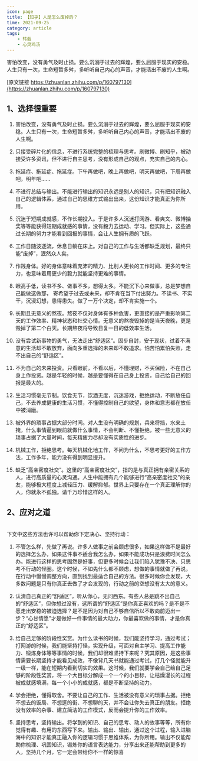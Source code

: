 ```yaml
---
icon: page
title: 【知乎】人是怎么废掉的？
time: 2021-09-25
category: article
tags:
    - 转载
    - 心灵鸡汤
---
```


害怕改变，没有勇气及时止损。要么沉溺于过去的辉煌，要么屈服于现实的安稳。人生只有一次，生命短暂多舛，多听听自己内心的声音，才能活出不废的人生啊。

[原文链接 https://zhuanlan.zhihu.com/p/160797130](https://zhuanlan.zhihu.com/p/160797130)

<!--more-->


## 1、选择很重要


1. 害怕改变，没有勇气及时止损。要么沉溺于过去的辉煌，要么屈服于现实的安稳。人生只有一次，生命短暂多舛，多听听自己内心的声音，才能活出不废的人生啊。



2. 只接受碎片化的信息，不进行系统完整的梳理与思考。刷微博、刷知乎，被动接受许多资讯，但不进行自主思考，没有形成自己的观点，充实自己的内心。



3. 拖延症、拖延症、拖延症。下午再做吧，晚上再做吧，明天再做吧，下周再做吧，明年吧……



4. 不进行总结与输出。不能进行输出的知识永远是别人的知识，只有把知识融入自己的逻辑体系，通过自己的思维方式输出出来，这份知识才能真正为你所用。



5. 沉迷于短期成就感，不作长期投入。于是许多人沉迷打网游、看爽文、微博抽奖等等能获得短期成就感的事情，没有毅力去运动、学习。但实际上，这些通过长期的努力才能看到回报的事情，会让人生拥有质的飞跃。



6. 工作日随波逐流，休息日躺在床上。对自己的工作与生活都缺乏规划，最终只能“废掉”，泯然众人矣。



7. 作践身体。好的身体意味着充沛的精力、比别人更长的工作时间、更多的专注力，也意味着用更少的毅力就能坚持更难的事情。



8. 眼高手低，读书不多、做事不多，想得太多。不能沉下心来做事，总是梦想自己能做这做那， 寄希望于过去或未来，却不肯在当下付出努力。不读书、不实干，沉浸幻想，患得患失。做了一万个决定，却不肯实施一个。



9. 长期且无意义的熬夜。熬夜不仅对身体有多种危害，更直接的是严重影响第二天的工作效率、精神状态和社交心情。无意义的熬夜毁掉的是当天夜晚，更是毁掉了第二个白天。长期熬夜将导致日复一日的低效率生活。



10. 没有尝试新事物的勇气，无法走出“舒适区”。固步自封，安于现状，过着不满意的生活却不敢放弃，面向多重选择的未来却不敢追求。怕苦怕累怕失败，走不出自己的“舒适区”。



11. 不为自己的未来投资。只看眼前，不看以后，不懂理财，不买保险，不在自己身上作投资。越是年轻的时候，越是要懂得在自己身上投资，自己给自己的回报是最大的。



12. 生活习惯毫无节制。饮食无节，饮酒无度，沉迷游戏，拒绝运动，不断放任自己，不去养成健康的生活习惯，不懂得控制自己的欲望，身体和意志都在放任中被消磨。



13. 被外界的琐事占据大部分时间。对人生没有明确的规划，兵来将挡，水来土掩，什么事情逼到眼前就做什么事情，不会判断、不懂拒绝，被一些无意义的琐事占据了大量时间，每天精疲力尽却没有实质性的进步。



14. 机械工作，拒绝思考。每天机械化地工作，不问为什么，不思考更好的工作方法，工作多年，能力没有得到明显提升。



15. 缺乏“高亲密度社交”。这里的“高亲密度社交”，指的是与真正拥有亲密关系的人，进行高质量的心灵沟通。人生中能拥有几个能够进行“高亲密度社交”的亲友，能够极大程度上减轻压力、缓解抑郁。世界上只要存在一个真正理解你的人，你就永不孤独。请千万珍惜这样的人。



<a name="Dsoz3"></a>
## 2、应对之道

<br />下文中这些方法也许可以帮助你下定决心、坚持行动：<br />

1. 不管怎么样，先做了再说。许多人做事之前会顾虑很多，如果这样做不是最好的选择怎么办，如果这件事不适合我怎么办，如果不能成功只是浪费时间怎么办。能进行这样的思考固然是好事，但更多时候会让我们陷入犹豫不决、只思考不行动的怪圈。这个时候，不如先什么都不顾虑，想做的事情就做了再说，在行动中慢慢调整方向，直到找到最适合自己的方法。很多时候你会发现，大多数问题是只有你真正去做了才会发现的，行动之前的空想没有太大的意义。



2. 认清自己真正的“舒适区”，听从你心，无问西东。有些人总是跳不出自己的“舒适区”，但你想过没有，这所谓的“舒适区”是你真正喜欢的吗？是不是不愿走出安稳的被迫选择？是不是因为对自己不够自信所以不敢向前迈出一步？“心甘情愿”才是做好一件事情的最大动力，你最喜欢做的事情，才是你真正的“舒适区”。



3. 给自己足够的阶段性奖赏。为什么读书的时候，我们能坚持学习，通过考试；打网游的时候，我们能坚持打怪，实现升级，可面对自主学习、提高工作能力、锻炼身体等等事情的时候，我们却很难坚持下来呢？究其原因，是这些事情需要长期坚持才能看见成效，不像背几天书就能通过考试，打几个怪就能升一级一样，能在短期内看到切实的效果。这时候，我们就要学会自己给自己足够的阶段性奖赏，将一个大目标分解成一个一个的小目标，让枯燥漫长的过程被成就感填满，每一个小小的成就感，都是不断坚持的动力。



4. 学会拒绝，懂得取舍。不要让自己的工作、生活被没有意义的琐事占据。拒绝不想去的饭局、不想逛的街、不想聊的天，并不会让你失去真正的朋友。拒绝没有效率的杂事、建立简洁的工作模式，反而会提升你的工作效率。



5. 坚持思考，坚持输出。将学到的知识、自己的思考、动人的故事等等，所有你觉得有趣、有用的东西写下来。输出、输出、输出，通过这个过程，输入进脑海中的知识才能真正融入你的逻辑习惯于思维体系，为你所用。输出不仅能帮助你梳理、巩固知识，锻炼你的语言表达能力，分享出来还能帮助到更多的人，坚持几个月，它一定会带给你不一样的惊喜
